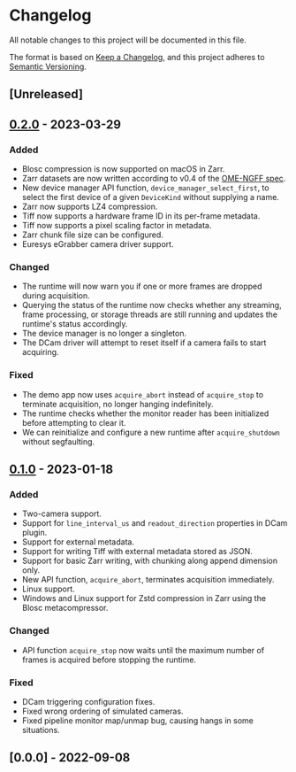 # Changelog

All notable changes to this project will be documented in this file.

The format is based on [Keep a Changelog](https://keepachangelog.com/en/1.0.0/),
and this project adheres to [Semantic Versioning](https://semver.org/spec/v2.0.0.html).

## [Unreleased]

## [0.2.0](https://github.com/acquire-project/acquire-python/compare/v0.1.0...v0.2.0) - 2023-03-29

### Added

- Blosc compression is now supported on macOS in Zarr.
- Zarr datasets are now written according to v0.4 of
  the [OME-NGFF spec](https://ngff.openmicroscopy.org/0.4/index.html).
- New device manager API function, `device_manager_select_first`, to select the first device of a given `DeviceKind` without supplying a
  name.
- Zarr now supports LZ4 compression.
- Tiff now supports a hardware frame ID in its per-frame metadata.
- Tiff now supports a pixel scaling factor in metadata.
- Zarr chunk file size can be configured.
- Euresys eGrabber camera driver support.

### Changed

- The runtime will now warn you if one or more frames are dropped during acquisition.
- Querying the status of the runtime now checks whether any streaming, frame processing, or storage threads are still
  running and updates the runtime's status accordingly.
- The device manager is no longer a singleton.
- The DCam driver will attempt to reset itself if a camera fails to start acquiring.

### Fixed

- The demo app now uses `acquire_abort` instead of `acquire_stop` to terminate acquisition, no longer hanging indefinitely.
- The runtime checks whether the monitor reader has been initialized before attempting to clear it.
- We can reinitialize and configure a new runtime after `acquire_shutdown` without segfaulting.

## [0.1.0](https://github.com/acquire-project/acquire-python/compare/v0.0.0...v0.1.0) - 2023-01-18

### Added

- Two-camera support.
- Support for `line_interval_us` and `readout_direction` properties in DCam plugin.
- Support for external metadata.
- Support for writing Tiff with external metadata stored as JSON.
- Support for basic Zarr writing, with chunking along append dimension only.
- New API function, `acquire_abort`, terminates acquisition immediately.
- Linux support.
- Windows and Linux support for Zstd compression in Zarr using the Blosc metacompressor.

### Changed

- API function `acquire_stop` now waits until the maximum number of frames is acquired before stopping the runtime.

### Fixed

- DCam triggering configuration fixes.
- Fixed wrong ordering of simulated cameras.
- Fixed pipeline monitor map/unmap bug, causing hangs in some situations.

## [0.0.0] - 2022-09-08
